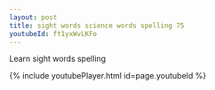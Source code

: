 ```yaml
---
layout: post
title: sight words science words spelling 75
youtubeId: ft1yxWvLKFo
---
```

 
 
Learn sight words spelling
 
 
 
 
{% include youtubePlayer.html id=page.youtubeId %}
 
 
